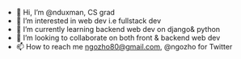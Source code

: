 - 👋 Hi, I’m @nduxman, CS grad
- 👀 I’m interested in web dev i.e fullstack dev
- 🌱 I’m currently learning backend web dev on django& python
- 💞️ I’m looking to collaborate on both front & backend web dev
- 📫 How to reach me ngozho80@gmail.com, @ngozho for Twitter

<!---
nduxman/nduxman is a ✨ special ✨ repository because its `README.md` (this file) appears on your GitHub profile.
You can click the Preview link to take a look at your changes.
--->
